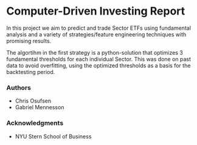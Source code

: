 # Computer-Driven Investing Report

In this project we aim to predict and trade Sector ETFs using fundamental analysis and a variety of strategies/feature engineering techniques with promising results.

The algortihm in the first strategy is a python-solution that optimizes 3 fundamental thresholds for each individual Sector.
This was done on past data to avoid overfitting, using the optimized thresholds as a basis for the backtesting period.

### Authors

* Chris Osufsen 
* Gabriel Mennesson

### Acknowledgments

* NYU Stern School of Business
